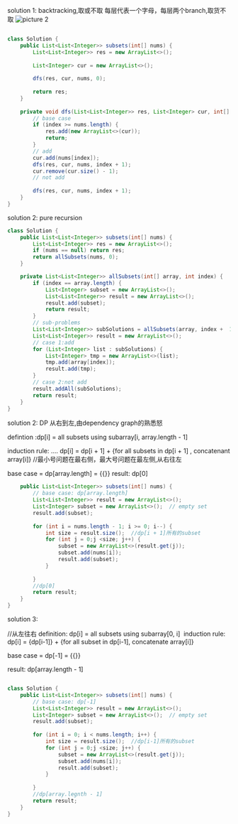 


solution 1: backtracking,取或不取
每层代表一个字母，每层两个branch,取货不取
![picture 2](https://i.loli.net/2021/09/07/og6qnaCmN3eLEy7.png)  






```java

class Solution {
    public List<List<Integer>> subsets(int[] nums) {
        List<List<Integer>> res = new ArrayList<>();
        
        List<Integer> cur = new ArrayList<>();
        
        dfs(res, cur, nums, 0);
        
        return res;
    }
    
    private void dfs(List<List<Integer>> res, List<Integer> cur, int[] nums, int index) {
        // base case
        if (index >= nums.length) {
            res.add(new ArrayList<>(cur));
            return;
        }
        // add
        cur.add(nums[index]);
        dfs(res, cur, nums, index + 1);
        cur.remove(cur.size() - 1);
        // not add
        
        dfs(res, cur, nums, index + 1);
    }
}

```

solution 2: pure recursion

```java
class Solution {
    public List<List<Integer>> subsets(int[] nums) {
        List<List<Integer>> res = new ArrayList<>();
        if (nums == null) return res;
        return allSubsets(nums, 0);
    }

    private List<List<Integer>> allSubsets(int[] array, int index) {
        if (index == array.length) {
            List<Integer> subset = new ArrayList<>();
            List<List<Integer>> result = new ArrayList<>();
            result.add(subset);
            return result;
        }
        // sub-problems
        List<List<Integer>> subSolutions = allSubsets(array, index +  1);
        List<List<Integer>> result = new ArrayList<>();
        // case 1:add
        for (List<Integer> list : subSolutions) {
            List<Integer> tmp = new ArrayList<>(list);
            tmp.add(array[index]);
            result.add(tmp);
        }
        // case 2:not add
        result.addAll(subSolutions);
        return result;
    }
}

```


solution 2: DP  从右到左,由dependency graph的熟悉怒

defintion :dp[i] = all subsets using subarray[i, array.length - 1]

induction rule: ....
    dp[i] = dp[i + 1] + {for all subsets in dp[i + 1] , concatenant array[i]}    //最小号问题在最右侧，最大号问题在最左侧,从右往左

base case  = dp[array.length] = {{}}
result: dp[0]

```java
    public List<List<Integer>> subsets(int[] nums) {
        // base case: dp[array.length]
        List<List<Integer>> result = new ArrayList<>();
        List<Integer> subset = new ArrayList<>();  // empty set
        result.add(subset);
        
        for (int i = nums.length - 1; i >= 0; i--) {
            int size = result.size();  //dp[i + 1]所有的subset
            for (int j = 0;j <size; j++) {
                subset = new ArrayList<>(result.get(j));
                subset.add(nums[i]);
                result.add(subset);                                     
            }
            
        }
        //dp[0]
        return result;  
    }     
}
```

solution 3: 

//从左往右
definition:‌ ‌dp[i]‌ ‌=‌ ‌all‌ ‌subsets‌ ‌using‌ ‌‌subarray[0,‌ ‌i]‌ ‌
induction‌ ‌rule:‌ ‌
    dp[i]‌ ‌=‌ ‌{dp[i-1]}‌ ‌+‌ ‌{for‌ ‌all‌ ‌subset‌ ‌in‌ ‌dp[i-1],‌ ‌concatenate‌ ‌array[i]}‌

base‌ ‌case‌ ‌=‌ ‌dp[-1]‌ ‌=‌ ‌{{}}‌ ‌

result:‌ ‌dp[array.length‌ ‌-‌ ‌1]‌ ‌

```java

class Solution {
    public List<List<Integer>> subsets(int[] nums) {
        // base case: dp[-1]
        List<List<Integer>> result = new ArrayList<>();
        List<Integer> subset = new ArrayList<>();  // empty set
        result.add(subset);
        
        for (int i = 0; i < nums.length; i++) {
            int size = result.size();  //dp[i-1]所有的subset
            for (int j = 0;j <size; j++) {
                subset = new ArrayList<>(result.get(j));
                subset.add(nums[i]);
                result.add(subset);                                     
            }
            
        }
        //dp[array.legnth - 1]
        return result;  
    }     
}
```